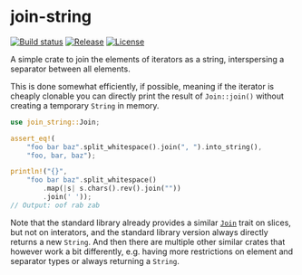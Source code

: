 join-string
===========

[![Build status](https://img.shields.io/github/actions/workflow/status/panzi/rust-join-string/test.yml?branch=main)](https://github.com/panzi/rust-join-string/actions/workflows/test.yml)
[![Release](https://img.shields.io/github/v/release/panzi/rust-join-string)](https://github.com/panzi/rust-join-string/releases)
[![License](https://img.shields.io/github/license/panzi/rust-join-string)](https://github.com/panzi/rust-join-string/blob/main/LICENSE)

A simple crate to join the elements of iterators as a string, interspersing a separator between all elements.

This is done somewhat efficiently, if possible, meaning if the iterator is cheaply clonable you can
directly print the result of `Join::join()` without creating a temporary `String` in memory.

```Rust
use join_string::Join;

assert_eq!(
    "foo bar baz".split_whitespace().join(", ").into_string(),
    "foo, bar, baz");

println!("{}",
    "foo bar baz".split_whitespace()
        .map(|s| s.chars().rev().join(""))
        .join(' '));
// Output: oof rab zab
```

Note that the standard library already provides a similar [`Join`](https://doc.rust-lang.org/std/slice/trait.Join.html)
trait on slices, but not on interators, and the standard library version always directly returns a
new `String`. And then there are multiple other similar crates that however work a bit differently,
e.g. having more restrictions on element and separator types or always returning a `String`.
